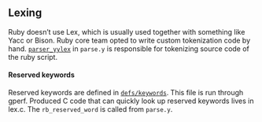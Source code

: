 ## Lexing
Ruby doesn’t use Lex, which is usually used together with something like Yacc or Bison.  Ruby core team opted to write custom tokenization code by hand. [`parser_yylex`](https://github.com/ruby/ruby/blob/v2_5_3/parse.y#L8261) in `parse.y` is responsible for tokenizing source code of the ruby script.

#### Reserved keywords
Reserved keywords are defined in [`defs/keywords`](https://github.com/ruby/ruby/blob/v2_5_3/defs/keywords). This file is run through gperf.  Produced C code that can quickly look up reserved keywords lives in lex.c.  The `rb_reserved_word` is called from `parse.y`.
